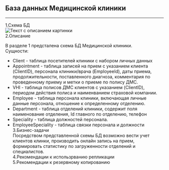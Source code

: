  ## База данных Медицинской клиники

 ********
 1.Схема БД\
<image src="/images/схема.png" alt="Текст с описанием картинки">\
 2.Описание
 
 В разделе 1 предсталена схема БД Медицинской клиники.\
 Сущности:
 * Client - таблица посетителей клиники с набором личных данных
 * Appointment - таблица записей на прием с указанием клиента (ClientID), персонала клиники/врача (EmployeeId), даты приема, продолжительности, поставленного диагноза, комментария по проведенному приему и метки о приеме по полису ДМС.
 * VHI - таблица полисов ДМС клиентов с указанием (ClientID), периодом действия полиса и наименванием страховой компании.
 * Employee - таблица персонала клиники, включающая личные данные персонала, отношение к определенному отделению.
 * Department - таблица отделений клиники, содержит поля наименование отделения, Id главного по отделению, телефон
 * Speciality - таблица должностей персонала.
 * EmployeeSpeciality - таблица связки персонала и должности 
 3.Бизнес-задачи\
 Посредством представленной схемы БД возможно вести учет клиентов клинки, производить онлайн запись на прием, формировать статистику по загруженности отделений и специалистов.\
 4.Рекомендации к использрванию репликации\
 5.Рекомендации к резервному копированию
